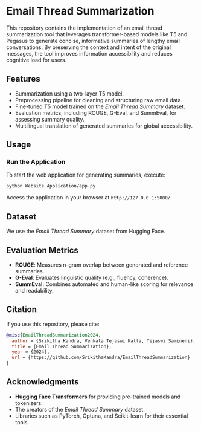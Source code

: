 # Email Thread Summarization

This repository contains the implementation of an email thread summarization tool that leverages transformer-based models like T5 and Pegasus to generate concise, informative summaries of lengthy email conversations. By preserving the context and intent of the original messages, the tool improves information accessibility and reduces cognitive load for users.

## Features
- Summarization using a two-layer T5 model.
- Preprocessing pipeline for cleaning and structuring raw email data.
- Fine-tuned T5 model trained on the *Email Thread Summary* dataset.
- Evaluation metrics, including ROUGE, G-Eval, and SummEval, for assessing summary quality.
- Multilingual translation of generated summaries for global accessibility.

## Usage
### Run the Application
To start the web application for generating summaries, execute:
```bash
python Website Application/app.py
```
Access the application in your browser at `http://127.0.0.1:5000/`.

## Dataset
We use the *Email Thread Summary* dataset from Hugging Face. 

## Evaluation Metrics
- **ROUGE**: Measures n-gram overlap between generated and reference summaries.
- **G-Eval**: Evaluates linguistic quality (e.g., fluency, coherence).
- **SummEval**: Combines automated and human-like scoring for relevance and readability.

## Citation
If you use this repository, please cite:
```bibtex
@misc{EmailThreadSummarization2024,
  author = {Srikitha Kandra, Venkata Tejaswi Kalla, Tejaswi Samineni},
  title = {Email Thread Summarization},
  year = {2024},
  url = {https://github.com/SrikithaKandra/EmailThreadSummarization}
}
```

## Acknowledgments
- **Hugging Face Transformers** for providing pre-trained models and tokenizers.
- The creators of the *Email Thread Summary* dataset.
- Libraries such as PyTorch, Optuna, and Scikit-learn for their essential tools.
